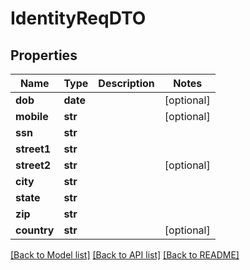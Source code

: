 # IdentityReqDTO

## Properties
Name | Type | Description | Notes
------------ | ------------- | ------------- | -------------
**dob** | **date** |  | [optional] 
**mobile** | **str** |  | [optional] 
**ssn** | **str** |  | 
**street1** | **str** |  | 
**street2** | **str** |  | [optional] 
**city** | **str** |  | 
**state** | **str** |  | 
**zip** | **str** |  | 
**country** | **str** |  | [optional] 

[[Back to Model list]](../README.md#documentation-for-models) [[Back to API list]](../README.md#documentation-for-api-endpoints) [[Back to README]](../README.md)


